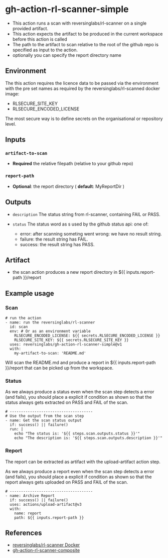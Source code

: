 # gh-action-rl-scanner-simple

* This action runs a scan with reversinglabs/rl-scanner on a single provided artifact.
* This action expects the artifact to be produced in the current workspace before this action is called
* The path to the artifact to scan relative to the root of the github repo is specified as input to the action.
* optionally you can specify the report directory name

## Environment
The this action requires the licence data to be passed via the environment
with the pre set names as required by the reversinglabs/rl-scanned docker image:

* RLSECURE_SITE_KEY
* RLSECURE_ENCODED_LICENSE

The most secure way is to define secrets on the organisational or repository level.

## Inputs

### `artifact-to-scan`
* **Required** the relative filepath (relative to your github repo)

### `report-path`
* **Optional**: the report directory ( **default**: MyReportDir )

## Outputs

* `description` The status string from rl-scanner, containing FAIL or PASS.

* `status`  The status word as s used by the github status api: one of:
    * error: after scanning someting went wrong: we have no result string.
    * failure: the result string has FAIL.
    * success: the result string has PASS.

## Artifact
* the scan action produces a new report directory in ${{ inputs.report-path }}/report

## Example usage

### Scan
    # run the action
    - name: run the reversinglabs/rl-scanner
      id: scan
      env: # Or as an environment variable
        RLSECURE_ENCODED_LICENSE: ${{ secrets.RLSECURE_ENCODED_LICENSE }}
        RLSECURE_SITE_KEY: ${{ secrets.RLSECURE_SITE_KEY }}
      uses: reversinglabs/gh-action-rl-scanner-simple@v1
      with:
        my-artifact-to-scan: 'README.md'

Will scan the README.md and produce a report in ${{ inputs.report-path }}/report that can be picked up from the workspace.

### Status
As we always produce a status even when the scan step detects a error (and fails),
you should place a explicit if condition as shown so that the status always gets extracted on PASS and FAIL of the scan.

    # -------------------------------------
    # Use the output from the scan step
    - name: Get the scan status output
      if: success() || failure()
      run: |
        echo "The status is: '${{ steps.scan.outputs.status }}'"
        echo "The description is: '${{ steps.scan.outputs.description }}'"

### Report
The report can be extracted as artifact with the upload-artifact action step.

As we always produce a report even when the scan step detects a error (and fails),
you should place a explicit if condition as shown so that the report always gets uploaded on PASS and FAIL of the scan.

    # -------------------------------------
    - name: Archive Report
      if: success() || failure()
      uses: actions/upload-artifact@v3
      with:
        name: report
        path: ${{ inputs.report-path }}

## References
 * [reversinglabs/rl-scanner Docker](https://hub.docker.com/repository/docker/reversinglabs/rl-scanner/)
 * [gh-action-rl-scanner-composite](https://github.com/marketplace/actions/gh-action-rl-scanner-composite)
